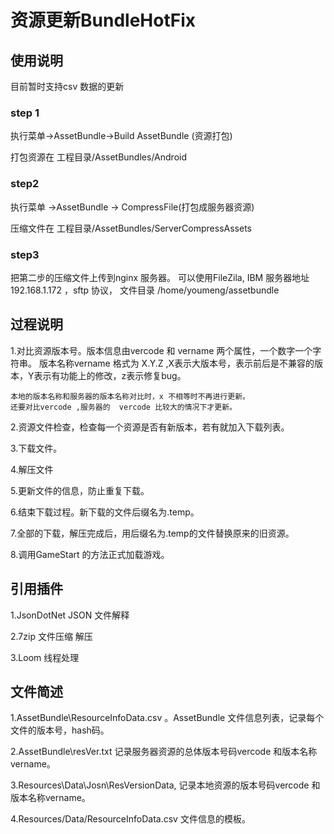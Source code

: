 # 资源更新BundleHotFix

## 使用说明

目前暂时支持csv 数据的更新

### step 1 

执行菜单->AssetBundle->Build AssetBundle (资源打包) 

打包资源在  工程目录/AssetBundles/Android

### step2

执行菜单 ->AssetBundle -> CompressFile(打包成服务器资源)

压缩文件在 工程目录/AssetBundles/ServerCompressAssets

### step3 

把第二步的压缩文件上传到nginx 服务器。 可以使用FileZila, IBM 服务器地址 192.168.1.172 ，sftp 协议， 文件目录 /home/youmeng/assetbundle



## 过程说明

1.对比资源版本号。版本信息由vercode 和 vername 两个属性，一个数字一个字符串。 版本名称vername 格式为 X.Y.Z ,X表示大版本号，表示前后是不兼容的版本，Y表示有功能上的修改，z表示修复bug。

```
本地的版本名称和服务器的版本名称对比时，x 不相等时不再进行更新。
还要对比vercode ,服务器的  vercode 比较大的情况下才更新。
```

2.资源文件检查，检查每一个资源是否有新版本，若有就加入下载列表。

3.下载文件。

4.解压文件

5.更新文件的信息，防止重复下载。

6.结束下载过程。新下载的文件后缀名为.temp。

7.全部的下载，解压完成后，用后缀名为.temp的文件替换原来的旧资源。

8.调用GameStart 的方法正式加载游戏。


## 引用插件

1.JsonDotNet JSON 文件解释 

2.7zip  文件压缩 解压

3.Loom 线程处理


## 文件简述

1.AssetBundle\ResourceInfoData.csv 。AssetBundle 文件信息列表，记录每个文件的版本号，hash码。

2.AssetBundle\resVer.txt 记录服务器资源的总体版本号码vercode 和版本名称vername。

3.Resources\Data\Josn\ResVersionData, 记录本地资源的版本号码vercode 和版本名称vername。

4.Resources/Data/ResourceInfoData.csv 文件信息的模板。
